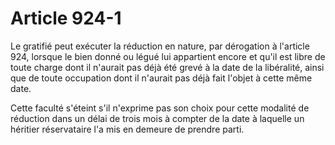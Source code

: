 # Article 924-1

Le gratifié peut exécuter la réduction en nature, par dérogation à l'article 924, lorsque le bien donné ou légué lui appartient encore et qu'il est libre de toute charge dont il n'aurait pas déjà été grevé à la date de la libéralité, ainsi que de toute occupation dont il n'aurait pas déjà fait l'objet à cette même date.

Cette faculté s'éteint s'il n'exprime pas son choix pour cette modalité de réduction dans un délai de trois mois à compter de la date à laquelle un héritier réservataire l'a mis en demeure de prendre parti.
